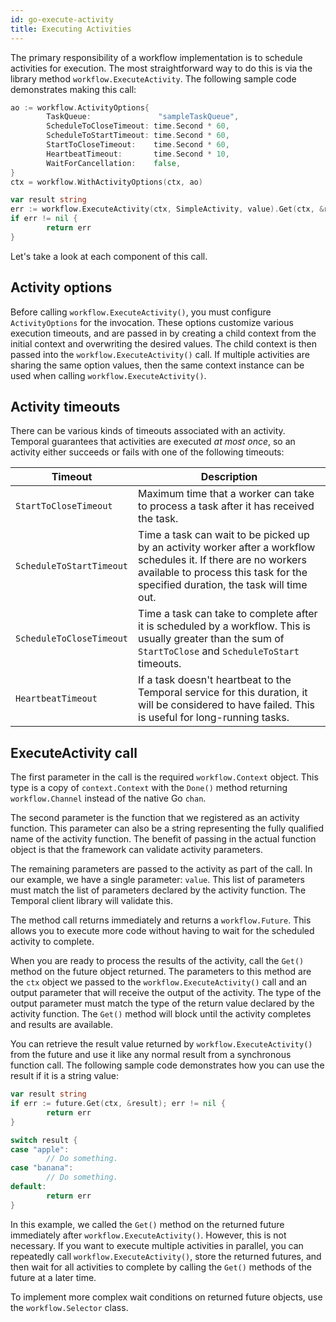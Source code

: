 ```yaml
---
id: go-execute-activity
title: Executing Activities
---
```


The primary responsibility of a workflow implementation is to schedule activities for execution. The
most straightforward way to do this is via the library method `workflow.ExecuteActivity`. The following
sample code demonstrates making this call:

```go
ao := workflow.ActivityOptions{
        TaskQueue:               "sampleTaskQueue",
        ScheduleToCloseTimeout: time.Second * 60,
        ScheduleToStartTimeout: time.Second * 60,
        StartToCloseTimeout:    time.Second * 60,
        HeartbeatTimeout:       time.Second * 10,
        WaitForCancellation:    false,
}
ctx = workflow.WithActivityOptions(ctx, ao)

var result string
err := workflow.ExecuteActivity(ctx, SimpleActivity, value).Get(ctx, &result)
if err != nil {
        return err
}
```

Let's take a look at each component of this call.

## Activity options

Before calling `workflow.ExecuteActivity()`, you must configure `ActivityOptions` for the
invocation. These options customize various execution timeouts, and are passed in by creating a child
context from the initial context and overwriting the desired values. The child context is then passed
into the `workflow.ExecuteActivity()` call. If multiple activities are sharing the same option
values, then the same context instance can be used when calling `workflow.ExecuteActivity()`.

## Activity timeouts

There can be various kinds of timeouts associated with an activity. Temporal guarantees that activities
are executed _at most once_, so an activity either succeeds or fails with one of the following timeouts:

| Timeout                  | Description                                                                                                                                                                                          |
| ------------------------ | ---------------------------------------------------------------------------------------------------------------------------------------------------------------------------------------------------- |
| `StartToCloseTimeout`    | Maximum time that a worker can take to process a task after it has received the task.                                                                                                                |
| `ScheduleToStartTimeout` | Time a task can wait to be picked up by an activity worker after a workflow schedules it. If there are no workers available to process this task for the specified duration, the task will time out. |
| `ScheduleToCloseTimeout` | Time a task can take to complete after it is scheduled by a workflow. This is usually greater than the sum of `StartToClose` and `ScheduleToStart` timeouts.                                         |
| `HeartbeatTimeout`       | If a task doesn't heartbeat to the Temporal service for this duration, it will be considered to have failed. This is useful for long-running tasks.                                                  |

## ExecuteActivity call

The first parameter in the call is the required `workflow.Context` object. This type is a copy of
`context.Context` with the `Done()` method returning `workflow.Channel` instead of the native Go `chan`.

The second parameter is the function that we registered as an activity function. This parameter can
also be a string representing the fully qualified name of the activity function. The benefit of passing
in the actual function object is that the framework can validate activity parameters.

The remaining parameters are passed to the activity as part of the call. In our example, we have a
single parameter: `value`. This list of parameters must match the list of parameters declared by
the activity function. The Temporal client library will validate this.

The method call returns immediately and returns a `workflow.Future`. This allows you to execute more
code without having to wait for the scheduled activity to complete.

When you are ready to process the results of the activity, call the `Get()` method on the future
object returned. The parameters to this method are the `ctx` object we passed to the
`workflow.ExecuteActivity()` call and an output parameter that will receive the output of the
activity. The type of the output parameter must match the type of the return value declared by the
activity function. The `Get()` method will block until the activity completes and results are
available.

You can retrieve the result value returned by `workflow.ExecuteActivity()` from the future and use
it like any normal result from a synchronous function call. The following sample code demonstrates how
you can use the result if it is a string value:

```go
var result string
if err := future.Get(ctx, &result); err != nil {
        return err
}

switch result {
case "apple":
        // Do something.
case "banana":
        // Do something.
default:
        return err
}
```

In this example, we called the `Get()` method on the returned future immediately after `workflow.ExecuteActivity()`.
However, this is not necessary. If you want to execute multiple activities in parallel, you can
repeatedly call `workflow.ExecuteActivity()`, store the returned futures, and then wait for all
activities to complete by calling the `Get()` methods of the future at a later time.

To implement more complex wait conditions on returned future objects, use the `workflow.Selector` class.
